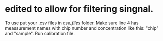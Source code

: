 # edited to allow for filtering singnal.

To use put your .csv files in *csv_files* folder. Make sure line 4 has meassurement names with chip number and concentration like this: "chip<NUMBER>" and "sample<NUMBER>". Run calibration file.